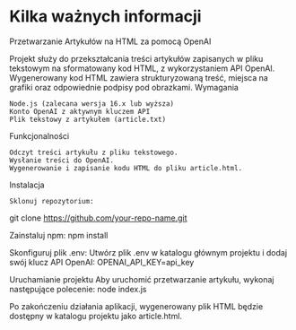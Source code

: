 # Kilka ważnych informacji

Przetwarzanie Artykułów na HTML za pomocą OpenAI

Projekt służy do przekształcania treści artykułów zapisanych w pliku tekstowym na sformatowany kod HTML, z wykorzystaniem API OpenAI. Wygenerowany kod HTML zawiera strukturyzowaną treść, miejsca na grafiki oraz odpowiednie podpisy pod obrazkami.
Wymagania

    Node.js (zalecana wersja 16.x lub wyższa)
    Konto OpenAI z aktywnym kluczem API
    Plik tekstowy z artykułem (article.txt)

Funkcjonalności

    Odczyt treści artykułu z pliku tekstowego.
    Wysłanie treści do OpenAI.
    Wygenerowanie i zapisanie kodu HTML do pliku article.html.

Instalacja

    Sklonuj repozytorium:

git clone https://github.com/your-repo-name.git

Zainstaluj npm:
npm install

Skonfiguruj plik .env: Utwórz plik .env w katalogu głównym projektu i dodaj swój klucz API OpenAI:
    OPENAI_API_KEY=api_key

Uruchamianie projektu
    Aby uruchomić przetwarzanie artykułu, wykonaj następujące polecenie:
node index.js

Po zakończeniu działania aplikacji, wygenerowany plik HTML będzie dostępny w katalogu projektu jako article.html.